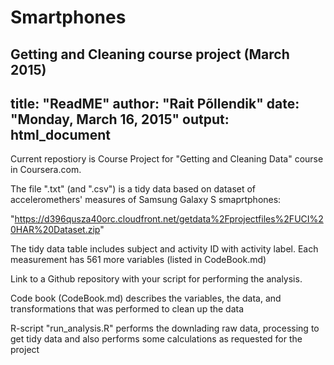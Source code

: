 # Smartphones
Getting and Cleaning course project (March 2015)
---
title: "ReadME"
author: "Rait Põllendik"
date: "Monday, March 16, 2015"
output: html_document
---

Current repostiory is Course Project for "Getting and Cleaning Data" course in Coursera.com.


The file ".txt" (and ".csv") is a tidy data based on dataset of acceleromethers' measures of Samsung Galaxy S smaprtphones:

"https://d396qusza40orc.cloudfront.net/getdata%2Fprojectfiles%2FUCI%20HAR%20Dataset.zip" 

The tidy data table includes subject and activity ID with activity label. Each measurement has 561 more variables (listed in CodeBook.md) 
 
Link to a Github repository with your script for performing the analysis.

Code book (CodeBook.md) describes the variables, the data, and  transformations that was performed to clean up the data 

R-script "run_analysis.R" performs the downlading raw data, processing to get tidy data and also performs some calculations as requested for the project 
